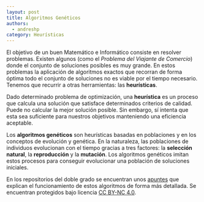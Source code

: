 ```yaml
---
layout: post
title: Algoritmos Genéticos
authors:
  - andreshp
category: Heurísticas
---
```


El objetivo de un buen Matemático e Informático consiste en resolver problemas. 
Existen algunos (como el *Problema del Viajante de Comercio*) donde el conjunto 
de soluciones posibles es muy grande. En estos problemas la aplicación de 
algoritmos exactos que recorran de forma óptima todo el conjunto de soluciones 
no es viable por el tiempo necesario. Tenemos que recurrir a otras herramientas:
 las **heurísticas**.

<!--more-->

Dado determinado problema de optimización, una **heurística** es un proceso que
 calcula una solución que satisface determinados criterios de calidad. Puede no 
calcular la mejor solución posible. Sin embargo, sí intenta que esta sea 
suficiente para nuestros objetivos manteniendo una eficiencia aceptable.

Los **algoritmos genéticos** son heurísticas basadas en poblaciones y en los 
conceptos de evolución y genética. En la naturaleza, las poblaciones de individuos
 evolucionan con el tiempo gracias a tres factores: la **selección natural**, 
la **reproducción** y la **mutación**. Los algoritmos genéticos imitan estos
 procesos para conseguir evolucionar una población de soluciones iniciales. 

En los repositorios del doble grado se encuentran unos [apuntes](https://github.com/dgiim/AlgoritmosGeneticos) 
que explican el funcionamiento de estos algoritmos de forma más detallada.
 Se encuentran protegidos bajo licencia 
[CC BY-NC 4.0](http://creativecommons.org/licenses/by-nc/4.0/).
